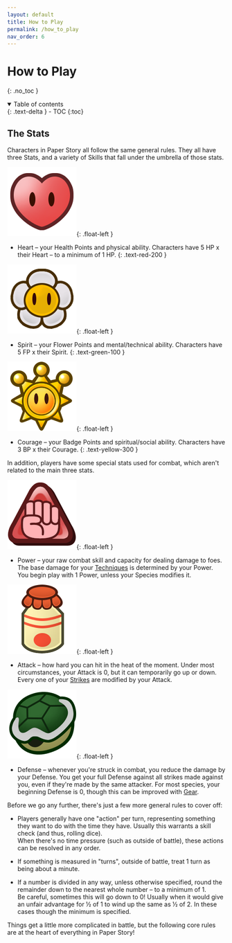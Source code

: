```yaml
---
layout: default
title: How to Play
permalink: /how_to_play
nav_order: 6
---
```


# How to Play
{: .no_toc }

<details open markdown="block">
  <summary>
    Table of contents
  </summary>
  {: .text-delta }
- TOC
{:toc}
</details>

## The Stats

Characters in Paper Story all follow the same general rules. They all have three Stats, and a variety of Skills that fall under the umbrella of those stats.

![](assets/images/icons/heart.png){: .float-left }  
- Heart – your Health Points and physical ability. Characters have 5 HP x their Heart – to a minimum of 1 HP.
{: .text-red-200 }

![](assets/images/icons/spirit.png){: .float-left }  
- Spirit – your Flower Points and mental/technical ability. Characters have 5 FP x their Spirit.
{: .text-green-100 }

![](assets/images/icons/courage.png){: .float-left }  
- Courage – your Badge Points and spiritual/social ability. Characters have 3 BP x their Courage.
{: .text-yellow-300 }

In addition, players have some special stats used for combat, which aren't related to the main three stats.

![](/assets/images/icons/power.png){: .float-left }  
- Power – your raw combat skill and capacity for dealing damage to foes. The base damage for your [Techniques](TODO:LINK) is determined by your Power. You begin play with 1 Power, unless your Species modifies it.

![](/assets/images/icons/attack.png){: .float-left }  
- Attack – how hard you can hit in the heat of the moment. Under most circumstances, your Attack is 0, but it can temporarily go up or down. Every one of your [Strikes](TODO:LINK) are modified by your Attack.

![](/assets/images/icons/defense.png){: .float-left }  
- Defense – whenever you're struck in combat, you reduce the damage by your Defense. You get your full Defense against all strikes made against you, even if they're made by the same attacker. For most species, your beginning Defense is 0, though this can be improved with [Gear](TODO:LINK).

Before we go any further, there's just a few more general rules to cover off:

- Players generally have one "action" per turn, representing something they want to do with the time they have. Usually this warrants a skill check (and thus, rolling dice).  
When there's no time pressure (such as outside of battle), these actions can be resolved in any order.

- If something is measured in "turns", outside of battle, treat 1 turn as being about a minute.

- If a number is divided in any way, unless otherwise specified, round the remainder down to the nearest whole number – to a minimum of 1.  
Be careful, sometimes this will go down to 0! Usually when it would give an unfair advantage for ½ of 1 to wind up the same as ½ of 2. In these cases though the minimum is specified.

Things get a little more complicated in battle, but the following core rules are at the heart of everything in Paper Story!


